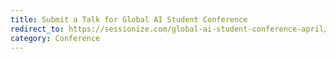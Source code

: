 ```yaml
---
title: Submit a Talk for Global AI Student Conference
redirect_to: https://sessionize.com/global-ai-student-conference-april/
category: Conference
---
```


